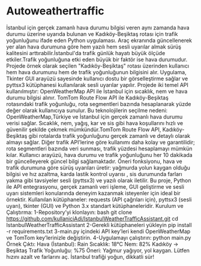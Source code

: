 # Autoweathertraffic
İstanbul için gerçek zamanlı hava durumu bilgisi veren aynı zamanda hava durumu üzerine uyarıda bulunan ve Kadıköy-Beşiktaş rotası için trafik yoğunluğunu ifade eden Python uygulaması.
Araç ekranında güncellenerek yer alan hava durumuna göre hem yazılı hem sesli uyarılar almak sürüş kalitesini arttırabilir.İstanbul'da trafik günlük hayatı büyük ölçüde etkiler.Trafik yoğunluğuna etki eden büyük bir faktör ise hava durumudur. Projede örnek olarak seçilen "Kadıköy-Beşiktaş" rotası üzerinden kullanıcı hem hava durumunu hem de trafik yoğunluğunun bilgisini alır.
Uygulama, Tkinter GUI arayüzü sayesinde kullanıcı dostu bir görselleştirme sağlar ve pyttsx3 kütüphanesi kullanılarak sesli uyarılar yapılır. Projede iki temel API kullanılmıştır: OpenWeatherMap API ile İstanbul için sıcaklık, nem ve hava durumu bilgisi alınır. TomTom Route Flow API ile Kadıköy-Beşiktaş rotasındaki trafik yoğunluğu, rota segmentleri bazında hesaplanarak yüzde değer olarak kullanıcıya sunulur. Bu teknolojilerin seçilme nedeni: OpenWeatherMap,Türkiye ve İstanbul için gerçek zamanlı hava durumu verisi sağlar. Sıcaklık, nem, yağış, kar ve sis gibi hava koşullarını hızlı ve güvenilir şekilde çekmek mümkündür.TomTom Route Flow API, Kadıköy-Beşiktaş gibi rotalarda trafik yoğunluğunu gerçek zamanlı ve detaylı olarak almayı sağlar. Diğer trafik API’lerine göre kullanımı daha kolay ve garantilidir; rota segmentleri bazında veri sunması, trafik yüzdesi hesaplamayı mümkün kılar. 
Kullanıcı arayüzü, hava durumu ve trafik yoğunluğunu her 10 dakikada bir güncelleyerek güncel bilgi sağlamaktadır. Öneri fonksiyonu, hava ve trafik durumuna göre sürüş uyarıları üretir: yağmurda yolun kaygan olduğu bilgisi ve hız azaltma, karda lastik kontrol uyarısı , sis durumunda farları yakma gibi tavsiyeler sesli (pyttsx3) ve yazılı olarak iletilir. 
Bu proje, Python ile API entegrasyonu, gerçek zamanlı veri işleme, GUI geliştirme ve sesli uyarı sistemleri konularında deneyim kazanmak isteyenler için ideal bir örnektir. Kullanılan kütüphaneler: requests (API çağrıları için), pyttsx3 (sesli uyarı), tkinter (GUI) ve Python 3.x standart kütüphaneleridir. 
Kurulum ve Çalıştırma: 1-Repository’yi klonlayın:
bash
git clone https://github.com/kullaniciAdi/IstanbulWeatherTrafficAssistant.git
cd IstanbulWeatherTrafficAssistant
2-Gerekli kütüphaneleri yükleyin 
pip install -r requirements.txt
3-main.py içindeki API key’leri kendi OpenWeatherMap ve TomTom key’lerinizle değiştirin.
4-Uygulamayı çalıştırın:
python main.py
Örnek Çıktı:
Hava (İstanbul): Rain
Sıcaklık: 18°C
Nem: 82%
Kadıköy → Beşiktaş Trafik Yoğunluğu: %75
Öneri: Yağmur yağıyor, yol kaygan. Lütfen hızını azalt ve farlarını aç. İstanbul trafiği yoğun, dikkatli sür!
